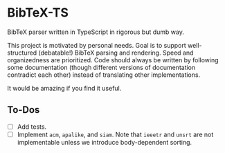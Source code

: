 # BibTeX-TS

BibTeX parser written in TypeScript in rigorous but dumb way.

This project is motivated by personal needs. Goal is to support well-structured (debatable!) BibTeX parsing and rendering. Speed and organizedness are prioritized. Code should always be written by following some documentation (though different versions of documentation contradict each other) instead of translating other implementations.

It would be amazing if you find it useful.

## To-Dos

- [ ] Add tests.
- [ ] Implement `acm`, `apalike`, and `siam`. Note that `ieeetr` and `unsrt` are not implementable unless we introduce body-dependent sorting.
